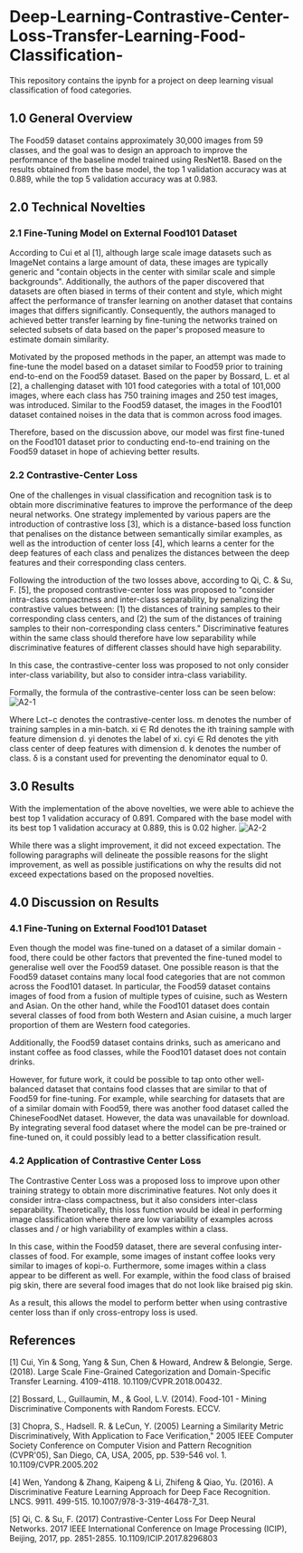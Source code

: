 # Deep-Learning-Contrastive-Center-Loss-Transfer-Learning-Food-Classification-
This repository contains the ipynb for a project on deep learning visual classification of food categories.

## 1.0 General Overview
The Food59 dataset contains approximately 30,000 images from 59 classes, and the goal was to design an approach to improve the performance of the baseline model trained using ResNet18. Based on the results obtained from the base model, the top 1 validation accuracy was at 0.889, while the top 5 validation accuracy was at 0.983.

## 2.0 Technical Novelties
### 2.1 Fine-Tuning Model on External Food101 Dataset
According to Cui et al [1], although large scale image datasets such as ImageNet contains a large amount of data, these images are typically generic and "contain objects in the center with similar scale and simple backgrounds". Additionally, the authors of the paper discovered that datasets are often biased in terms of their content and style, which might affect the performance of transfer learning on another dataset that contains images that differs significantly. Consequently, the authors managed to achieved better transfer learning by fine-tuning the networks trained on selected subsets of data based on the paper's proposed measure to estimate domain similarity.

Motivated by the proposed methods in the paper, an attempt was made to fine-tune the model based on a dataset similar to Food59 prior to training end-to-end on the Food59 dataset. Based on the paper by Bossard, L. et al [2], a challenging dataset with 101 food categories with a total of 101,000 images, where each class has 750 training images and 250 test images, was introduced. Similar to the Food59 dataset, the images in the Food101 dataset contained noises in the data that is common across food images.

Therefore, based on the discussion above, our model was first fine-tuned on the Food101 dataset prior to conducting end-to-end training on the Food59 dataset in hope of achieving better results.

### 2.2 Contrastive-Center Loss
One of the challenges in visual classification and recognition task is to obtain more discriminative features to improve the performance of the deep neural networks. One strategy implemented by various papers are the introduction of contrastive loss [3], which is a distance-based loss function that penalises on the distance between semantically similar examples, as well as the introduction of center loss [4], which learns a center for the deep features of each class and penalizes the distances between the deep features and their corresponding class centers.

Following the introduction of the two losses above, according to Qi, C. & Su, F. [5], the proposed contrastive-center loss was proposed to "consider intra-class compactness and inter-class separability, by penalizing the contrastive values between: (1) the distances of training samples to their corresponding class centers, and (2) the sum of the distances of training samples to their non-corresponding class centers." Discriminative features within the same class should therefore have low separability while discriminative features of different classes should have high separability.

In this case, the contrastive-center loss was proposed to not only consider inter-class variability, but also to consider intra-class variability.

Formally, the formula of the contrastive-center loss can be seen below:
![A2-1](https://user-images.githubusercontent.com/50171205/59734591-9d113600-9284-11e9-8d91-d5945ff18910.png)

Where Lct−c denotes the contrastive-center loss. m denotes the number of training samples in a min-batch. xi ∈ Rd denotes the ith training sample with feature dimension d. yi denotes the label of xi. cyi ∈ Rd denotes the yith class center of deep features with dimension d. k denotes the number of class. δ is a constant used for preventing the denominator equal to 0.

## 3.0 Results
With the implementation of the above novelties, we were able to achieve the best top 1 validation accuracy of 0.891. Compared with the base model with its best top 1 validation accuracy at 0.889, this is 0.02 higher.
![A2-2](https://user-images.githubusercontent.com/50171205/59734630-cb8f1100-9284-11e9-944d-344fa767c863.png)

While there was a slight improvement, it did not exceed expectation. The following paragraphs will delineate the possible reasons for the slight improvement, as well as possible justifications on why the results did not exceed expectations based on the proposed novelties.

## 4.0 Discussion on Results
### 4.1 Fine-Tuning on External Food101 Dataset
Even though the model was fine-tuned on a dataset of a similar domain - food, there could be other factors that prevented the fine-tuned model to generalise well over the Food59 dataset. One possible reason is that the Food59 dataset contains many local food categories that are not common across the Food101 dataset. In particular, the Food59 dataset contains images of food from a fusion of multiple types of cuisine, such as Western and Asian. On the other hand, while the Food101 dataset does contain several classes of food from both Western and Asian cuisine, a much larger proportion of them are Western food categories.

Additionally, the Food59 dataset contains drinks, such as americano and instant coffee as food classes, while the Food101 dataset does not contain drinks.

However, for future work, it could be possible to tap onto other well-balanced dataset that contains food classes that are similar to that of Food59 for fine-tuning. For example, while searching for datasets that are of a similar domain with Food59, there was another food dataset called the ChineseFoodNet dataset. However, the data was unavailable for download. By integrating several food dataset where the model can be pre-trained or fine-tuned on, it could possibly lead to a better classification result.

### 4.2 Application of Contrastive Center Loss
The Contrastive Center Loss was a proposed loss to improve upon other training strategy to obtain more discriminative features. Not only does it consider intra-class compactness, but it also considers inter-class separability. Theoretically, this loss function would be ideal in performing image classification where there are low variability of examples across classes and / or high variability of examples within a class.

In this case, within the Food59 dataset, there are several confusing inter-classes of food. For example, some images of instant coffee looks very similar to images of kopi-o. Furthermore, some images within a class appear to be different as well. For example, within the food class of braised pig skin, there are several food images that do not look like braised pig skin.

As a result, this allows the model to perform better when using contrastive center loss than if only cross-entropy loss is used.

## References
[1] Cui, Yin & Song, Yang & Sun, Chen & Howard, Andrew & Belongie, Serge. (2018). Large Scale Fine-Grained Categorization and Domain-Specific Transfer Learning. 4109-4118. 10.1109/CVPR.2018.00432.

[2] Bossard, L., Guillaumin, M., & Gool, L.V. (2014). Food-101 - Mining Discriminative Components with Random Forests. ECCV.

[3] Chopra, S., Hadsell. R. & LeCun, Y. (2005) Learning a Similarity Metric Discriminatively, With Application to Face Verification," 2005 IEEE Computer Society Conference on Computer Vision and Pattern Recognition (CVPR'05), San Diego, CA, USA, 2005, pp. 539-546 vol. 1. 10.1109/CVPR.2005.202

[4] Wen, Yandong & Zhang, Kaipeng & Li, Zhifeng & Qiao, Yu. (2016). A Discriminative Feature Learning Approach for Deep Face Recognition. LNCS. 9911. 499-515. 10.1007/978-3-319-46478-7_31.

[5] Qi, C. & Su, F. (2017) Contrastive-Center Loss For Deep Neural Networks. 2017 IEEE International Conference on Image Processing (ICIP), Beijing, 2017, pp. 2851-2855. 10.1109/ICIP.2017.8296803
